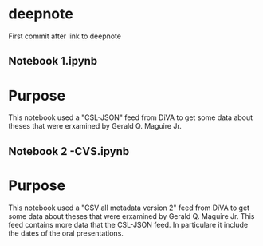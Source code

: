 # deepnote
First commit after link to deepnote
## Notebook 1.ipynb
# Purpose
This notebook used a "CSL-JSON" feed from DiVA to get some data about theses that were erxamined by Gerald Q. Maguire Jr.

## Notebook 2 -CVS.ipynb
# Purpose
This notebook used a "CSV all metadata version 2" feed from DiVA to get some data about theses that were erxamined by Gerald Q. Maguire Jr.
This feed contains more data that the CSL-JSON feed. In particulare it include the dates of the oral presentations.
